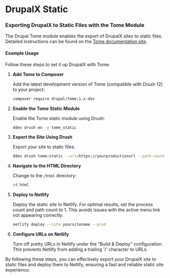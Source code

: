 # DrupalX Static

### Exporting DrupalX to Static Files with the Tome Module

The Drupal Tome module enables the export of DrupalX sites to static files. Detailed instructions can be found on the [Tome documentation site](https://tome.fyi/docs/).

#### **Example Usage**

Follow these steps to set it up DrupalX with Tome:

1.  **Add Tome to Composer**

    Add the latest development version of Tome (compatible with Drush 12) to your project:

    ```bash
    composer require drupal/tome:1.x-dev
    ```
2.  **Enable the Tome Static Module**

    Enable the Tome static module using Drush:

    ```bash
    ddev drush en -y tome_static
    ```
3.  **Export the Site Using Drush**

    Export your site to static files:

    ```bash
    ddev drush tome:static --uri=https://yourproductionurl --path-count=1 --process-count=1
    ```
4.  **Navigate to the HTML Directory**

    Change to the `/html` directory:

    ```bash
    cd html
    ```
5.  **Deploy to Netlify**

    Deploy the static site to Netlify. For optimal results, set the process count and path count to 1. This avoids issues with the active menu link not appearing correctly:

    ```bash
    netlify deploy --site yoursitename --prod
    ```
6.  **Configure URLs on Netlify**

    Turn off pretty URLs in Netlify under the "Build & Deploy" configuration. This prevents Netlify from adding a trailing '/' character to URLs.

By following these steps, you can effectively export your DrupalX site to static files and deploy them to Netlify, ensuring a fast and reliable static site experience.

